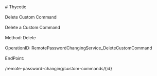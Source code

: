 <br>#     Thycotic</br>
<br>Delete Custom Command</br>
<br>Delete a Custom Command</br>
<br>Method: Delete</br>
<br>OperationID: RemotePasswordChangingService_DeleteCustomCommand</br>
<br>EndPoint:</br>
<br>/remote-password-changing/custom-commands/{id}</br>
